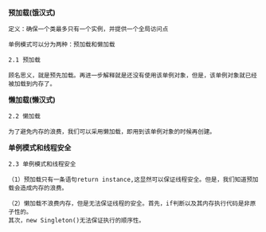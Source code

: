 **预加载(饿汉式)**
```
定义：确保一个类最多只有一个实例，并提供一个全局访问点

单例模式可以分为两种：预加载和懒加载

2.1 预加载

顾名思义，就是预先加载。再进一步解释就是还没有使用该单例对象，但是，该单例对象就已经被加载到内存了。
```


**懒加载(懒汉式)**
```
2.2 懒加载

为了避免内存的浪费，我们可以采用懒加载，即用到该单例对象的时候再创建。
```


**单例模式和线程安全**
```
2.3 单例模式和线程安全

（1）预加载只有一条语句return instance,这显然可以保证线程安全。但是，我们知道预加载会造成内存的浪费。

（2）懒加载不浪费内存，但是无法保证线程的安全。首先，if判断以及其内存执行代码是非原子性的。
其次，new Singleton()无法保证执行的顺序性。
```
